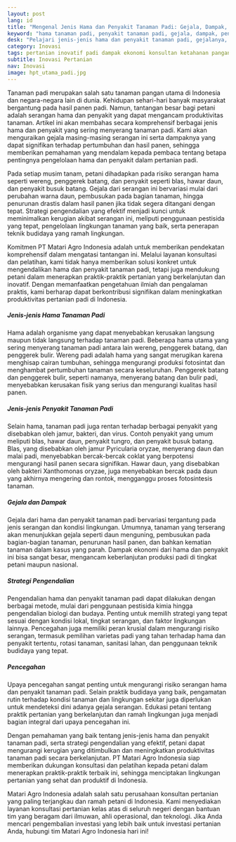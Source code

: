```yaml
---
layout: post
lang: id
title: "Mengenal Jenis Hama dan Penyakit Tanaman Padi: Gejala, Dampak, dan Strategi Pengendalian Efektif"
keyword: "hama tanaman padi, penyakit tanaman padi, gejala, dampak, pengendalian, pencegahan, pertanian, konsultan pertanian, pelatihan pertanian terpadu, PT Matari Agro Indonesia"
desk: "Pelajari jenis-jenis hama dan penyakit tanaman padi, gejalanya, dampaknya, serta strategi efektif pengendalian dan pencegahannya"
category: Inovasi
tags: pertanian inovatif padi dampak ekonomi konsultan ketahanan pangan
subtitle: Inovasi Pertanian
nav: Inovasi
image: hpt_utama_padi.jpg
---
```


Tanaman padi merupakan salah satu tanaman pangan utama di Indonesia dan negara-negara lain di dunia. Kehidupan sehari-hari banyak masyarakat bergantung pada hasil panen padi. Namun, tantangan besar bagi petani adalah serangan hama dan penyakit yang dapat mengancam produktivitas tanaman. Artikel ini akan membahas secara komprehensif berbagai jenis hama dan penyakit yang sering menyerang tanaman padi. Kami akan menguraikan gejala masing-masing serangan ini serta dampaknya yang dapat signifikan terhadap pertumbuhan dan hasil panen, sehingga memberikan pemahaman yang mendalam kepada pembaca tentang betapa pentingnya pengelolaan hama dan penyakit dalam pertanian padi.

Pada setiap musim tanam, petani dihadapkan pada risiko serangan hama seperti wereng, penggerek batang, dan penyakit seperti blas, hawar daun, dan penyakit busuk batang. Gejala dari serangan ini bervariasi mulai dari perubahan warna daun, pembusukan pada bagian tanaman, hingga penurunan drastis dalam hasil panen jika tidak segera ditangani dengan tepat. Strategi pengendalian yang efektif menjadi kunci untuk meminimalkan kerugian akibat serangan ini, meliputi penggunaan pestisida yang tepat, pengelolaan lingkungan tanaman yang baik, serta penerapan teknik budidaya yang ramah lingkungan.

Komitmen PT Matari Agro Indonesia adalah untuk memberikan pendekatan komprehensif dalam mengatasi tantangan ini. Melalui layanan konsultasi dan pelatihan, kami tidak hanya memberikan solusi konkret untuk mengendalikan hama dan penyakit tanaman padi, tetapi juga mendukung petani dalam menerapkan praktik-praktik pertanian yang berkelanjutan dan inovatif. Dengan memanfaatkan pengetahuan ilmiah dan pengalaman praktis, kami berharap dapat berkontribusi signifikan dalam meningkatkan produktivitas pertanian padi di Indonesia.

##### Jenis-jenis Hama Tanaman Padi

Hama adalah organisme yang dapat menyebabkan kerusakan langsung maupun tidak langsung terhadap tanaman padi. Beberapa hama utama yang sering menyerang tanaman padi antara lain wereng, penggerek batang, dan penggerek bulir. Wereng padi adalah hama yang sangat merugikan karena menghisap cairan tumbuhan, sehingga mengurangi produksi fotosintat dan menghambat pertumbuhan tanaman secara keseluruhan. Penggerek batang dan penggerek bulir, seperti namanya, menyerang batang dan bulir padi, menyebabkan kerusakan fisik yang serius dan mengurangi kualitas hasil panen.

##### Jenis-jenis Penyakit Tanaman Padi

Selain hama, tanaman padi juga rentan terhadap berbagai penyakit yang disebabkan oleh jamur, bakteri, dan virus. Contoh penyakit yang umum meliputi blas, hawar daun, penyakit tungro, dan penyakit busuk batang. Blas, yang disebabkan oleh jamur Pyricularia oryzae, menyerang daun dan malai padi, menyebabkan bercak-bercak coklat yang berpotensi mengurangi hasil panen secara signifikan. Hawar daun, yang disebabkan oleh bakteri Xanthomonas oryzae, juga menyebabkan bercak pada daun yang akhirnya mengering dan rontok, mengganggu proses fotosintesis tanaman.

##### Gejala dan Dampak

Gejala dari hama dan penyakit tanaman padi bervariasi tergantung pada jenis serangan dan kondisi lingkungan. Umumnya, tanaman yang terserang akan menunjukkan gejala seperti daun menguning, pembusukan pada bagian-bagian tanaman, penurunan hasil panen, dan bahkan kematian tanaman dalam kasus yang parah. Dampak ekonomi dari hama dan penyakit ini bisa sangat besar, mengancam keberlanjutan produksi padi di tingkat petani maupun nasional.

##### Strategi Pengendalian

Pengendalian hama dan penyakit tanaman padi dapat dilakukan dengan berbagai metode, mulai dari penggunaan pestisida kimia hingga pengendalian biologi dan budaya. Penting untuk memilih strategi yang tepat sesuai dengan kondisi lokal, tingkat serangan, dan faktor lingkungan lainnya. Pencegahan juga memiliki peran krusial dalam mengurangi risiko serangan, termasuk pemilihan varietas padi yang tahan terhadap hama dan penyakit tertentu, rotasi tanaman, sanitasi lahan, dan penggunaan teknik budidaya yang tepat.

##### Pencegahan

Upaya pencegahan sangat penting untuk mengurangi risiko serangan hama dan penyakit tanaman padi. Selain praktik budidaya yang baik, pengamatan rutin terhadap kondisi tanaman dan lingkungan sekitar juga diperlukan untuk mendeteksi dini adanya gejala serangan. Edukasi petani tentang praktik pertanian yang berkelanjutan dan ramah lingkungan juga menjadi bagian integral dari upaya pencegahan ini.

Dengan pemahaman yang baik tentang jenis-jenis hama dan penyakit tanaman padi, serta strategi pengendalian yang efektif, petani dapat mengurangi kerugian yang ditimbulkan dan meningkatkan produktivitas tanaman padi secara berkelanjutan. PT Matari Agro Indonesia siap memberikan dukungan konsultasi dan pelatihan kepada petani dalam menerapkan praktik-praktik terbaik ini, sehingga menciptakan lingkungan pertanian yang sehat dan produktif di Indonesia.

Matari Agro Indonesia adalah salah satu perusahaan konsultan pertanian yang paling terjangkau dan ramah petani di Indonesia. Kami menyediakan layanan konsultasi pertanian kelas atas di seluruh negeri dengan bantuan tim yang beragam dari ilmuwan, ahli operasional, dan teknologi. Jika Anda mencari pengembalian investasi yang lebih baik untuk investasi pertanian Anda, hubungi tim Matari Agro Indonesia hari ini!

